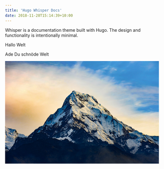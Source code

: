 ```yaml
---
title: 'Hugo Whisper Docs'
date: 2018-11-28T15:14:39+10:00
---
```


Whisper is a documentation theme built with Hugo. The design and functionality is intentionally minimal. 

Hallo Welt

Ade Du schnöde Welt

![mountain image](/static/mountain.jpeg "Mountains")


